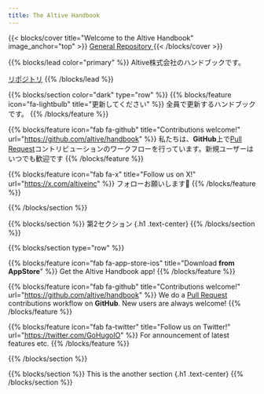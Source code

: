 ```yaml
---
title: The Altive Handbook
---
```


{{< blocks/cover title="Welcome to the Altive Handbook" image_anchor="top" >}}
<a class="btn btn-lg btn-primary me-3 mb-4" href="/docs/">
  General <i class="fas fa-arrow-alt-circle-right ms-2"></i>
</a>
<a class="btn btn-lg btn-secondary me-3 mb-4" href="https://github.com/altive/handbook">
  Repository <i class="fab fa-github ms-2 "></i>
</a>
{{< /blocks/cover >}}

{{% blocks/lead color="primary" %}}
Altive株式会社のハンドブックです。


[リポジトリ](https://github.com/altive/handbook)
{{% /blocks/lead %}}


{{% blocks/section color="dark" type="row" %}}
{{% blocks/feature icon="fa-lightbulb" title="更新してください" %}}
全員で更新するハンドブックです。
{{% /blocks/feature %}}


{{% blocks/feature icon="fab fa-github" title="Contributions welcome!" url="https://github.com/altive/handbook" %}}
私たちは、**GitHub**上で[Pull Request](https://github.com/altive/handbook/pulls)コントリビューションのワークフローを行っています。新規ユーザーはいつでも歓迎です
{{% /blocks/feature %}}

{{% blocks/feature icon="fab fa-x" title="Follow us on X!" url="https://x.com/altiveinc" %}}
フォローお願いします🚀
{{% /blocks/feature %}}

{{% /blocks/section %}}

{{% blocks/section %}}
第2セクション
{.h1 .text-center}
{{% /blocks/section %}}


{{% blocks/section type="row" %}}

{{% blocks/feature icon="fab fa-app-store-ios" title="Download **from AppStore**" %}}
Get the Altive Handbook app!
{{% /blocks/feature %}}

{{% blocks/feature icon="fab fa-github" title="Contributions welcome!"
    url="https://github.com/altive/handbook" %}}
We do a [Pull Request](https://github.com/altive/handbook/pulls)
contributions workflow on **GitHub**. New users are always welcome!
{{% /blocks/feature %}}

{{% blocks/feature icon="fab fa-twitter" title="Follow us on Twitter!"
    url="https://twitter.com/GoHugoIO" %}}
For announcement of latest features etc.
{{% /blocks/feature %}}

{{% /blocks/section %}}


{{% blocks/section %}}
This is the another section
{.h1 .text-center}
{{% /blocks/section %}}